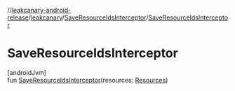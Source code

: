 //[leakcanary-android-release](../../../index.md)/[leakcanary](../index.md)/[SaveResourceIdsInterceptor](index.md)/[SaveResourceIdsInterceptor](-save-resource-ids-interceptor.md)

# SaveResourceIdsInterceptor

[androidJvm]\
fun [SaveResourceIdsInterceptor](-save-resource-ids-interceptor.md)(resources: [Resources](https://developer.android.com/reference/kotlin/android/content/res/Resources.html))
